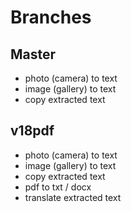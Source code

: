# Branches
## Master
- photo (camera) to text
- image (gallery) to text
- copy extracted text
## v18pdf
- photo (camera) to text
- image (gallery) to text
- copy extracted text
- pdf to txt / docx
- translate extracted text
